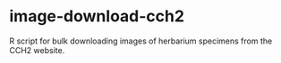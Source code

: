# image-download-cch2
R script for bulk downloading images of herbarium specimens from the CCH2 website.
